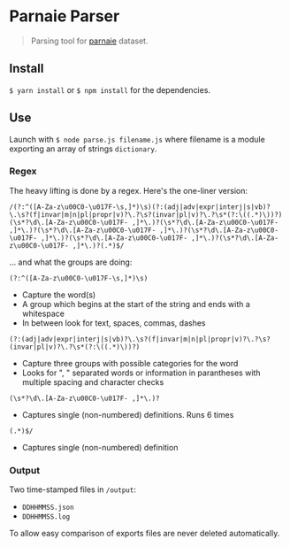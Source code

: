 # Parnaie Parser

> Parsing tool for [parnaie](https://github.com/danakim/parnaie) dataset.

## Install

`$ yarn install` or `$ npm install` for the dependencies.

## Use

Launch with `$ node parse.js filename.js` where filename is a module exporting an array of strings `dictionary`.

### Regex

The heavy lifting is done by a regex. Here's the one-liner version:

```
/(?:^([A-Za-z\u00C0-\u017F-\s,]*)\s)(?:(adj|adv|expr|interj|s|vb)?\.\s?(f|invar|m|n|pl|propr|v)?\.?\s?(invar|pl|v)?\.?\s*(?:\((.*)\))?)(\s*?\d\.[A-Za-z\u00C0-\u017F- ,]*\.)?(\s*?\d\.[A-Za-z\u00C0-\u017F- ,]*\.)?(\s*?\d\.[A-Za-z\u00C0-\u017F- ,]*\.)?(\s*?\d\.[A-Za-z\u00C0-\u017F- ,]*\.)?(\s*?\d\.[A-Za-z\u00C0-\u017F- ,]*\.)?(\s*?\d\.[A-Za-z\u00C0-\u017F- ,]*\.)?(.*)$/
```

... and what the groups are doing:

`(?:^([A-Za-z\u00C0-\u017F-\s,]*)\s)`

* Capture the word(s)
* A group which begins at the start of the string and ends with a whitespace
* In between look for text, spaces, commas, dashes

`(?:(adj|adv|expr|interj|s|vb)?\.\s?(f|invar|m|n|pl|propr|v)?\.?\s?(invar|pl|v)?\.?\s*(?:\((.*)\))?)`

* Capture three groups with possible categories for the word
* Looks for ", " separated words or information in parantheses with multiple spacing and character checks

`(\s*?\d\.[A-Za-z\u00C0-\u017F- ,]*\.)?`

* Captures single (non-numbered) definitions. Runs 6 times

`(.*)$/`

* Captures single (non-numbered) definition

### Output

Two time-stamped files in `/output`:

 * `DDHHMMSS.json`
 * `DDHHMMSS.log`
 
 To allow easy comparison of exports files are never deleted automatically.
